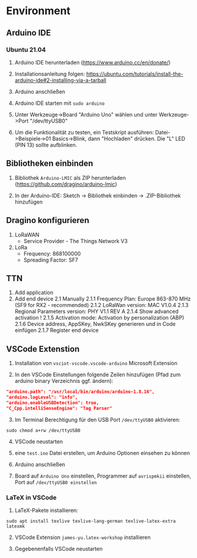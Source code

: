 # Environment
## Arduino IDE

### Ubuntu 21.04

1. Arduino IDE herunterladen (https://www.arduino.cc/en/donate/)

2. Installationsanleitung folgen: https://ubuntu.com/tutorials/install-the-arduino-ide#2-installing-via-a-tarball

3. Arduino anschließen

4. Arduino IDE starten mit `sudo arduino`

5. Unter Werkzeuge->Board "Arduino Uno" wählen und unter Werkzeuge->Port "/dev/ttyUSB0"

6. Um die Funktionalität zu testen, ein Testskript ausführen: Datei->Beispiele->01 Basics->Blink, dann "Hochladen" drücken. Die "L" LED (PIN 13) sollte aufblinken.

## Bibliotheken einbinden
1. Bibliothek `Arduino-LMIC` als ZIP herunterladen (https://github.com/dragino/arduino-lmic)

2. In der Arduino-IDE: Sketch -> Bibliothek einbinden -> .ZIP-Bibliothek hinzufügen

## Dragino konfigurieren <!-- TODO: mehr dokumentieren -->
1. LoRaWAN
    - Service Provider - The Things Network V3
2. LoRa
    - Frequency: 868100000
    - Spreading Factor: SF7

<!-- TODO: Gateway ID des Dragino muss als Gateway EUI im TTN eingetragen werden. Gateway ID im TTN beliebig-->

## TTN
1. Add application
2. Add end device
2.1 Manually
2.1.1 Frequency Plan: Europe 863-870 MHz (SF9 for RX2 - recommended)
2.1.2 LoRaWan version: MAC V1.0.4
2.1.3 Regional Parameters version: PHY V1.1 REV A
2.1.4 Show advanced activation !
2.1.5 Activation mode: Activation by personalization (ABP)
2.1.6 Device address, AppSKey, NwkSKey generieren und in Code einfügen
2.1.7 Register end device


## VSCode Extenstion

1. Installation von `vsciot-vscode.vscode-arduino` Microsoft Extension

2. In den VSCode Einstellungen folgende Zeilen hinzufügen (Pfad zum arduino binary Verzeichnis ggf. ändern):

```json
"arduino.path": "/usr/local/bin/arduino/arduino-1.8.16",
"arduino.logLevel": "info",
"arduino.enableUSBDetection": true,
"C_Cpp.intelliSenseEngine": "Tag Parser"
```

3. Im Terminal Berechtigung für den USB Port `/dev/ttyUSB0` aktivieren:

```
sudo chmod a+rw /dev/ttyUSB0
```

4. VSCode neustarten

5. eine `test.ino` Datei erstellen, um Arduino Optionen einsehen zu können

6. Arduino anschließen

7. Board auf `Arduino Uno` einstellen, Programmer auf `avrispmkii` einstellen, Port auf `/dev/ttyUSB0 einstellen`


### LaTeX in VSCode

1. LaTeX-Pakete installieren:

```
sudo apt install texlive texlive-lang-german texlive-latex-extra latexmk
```

2. VSCode Extension `james-yu.latex-workshop` installieren

3. Gegebenenfalls VSCode neustarten
